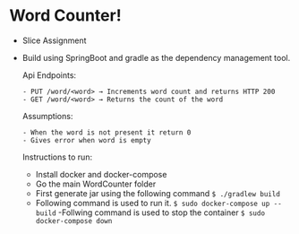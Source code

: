 # Word Counter!

  - Slice Assignment
  - Build using SpringBoot and gradle as the dependency management tool.
  
    Api Endpoints:

        - PUT /word/<word> → Increments word count and returns HTTP 200
        - GET /word/<word> → Returns the count of the word
    
    Assumptions:
    
        - When the word is not present it return 0
        - Gives error when word is empty
    
    Instructions to run:
      - Install docker and docker-compose 
      - Go the main WordCounter folder
      - First generate jar using the following command
            ```
                $ ./gradlew build
            ```
      - Following command is used to run it.
            ```
                $ sudo docker-compose up --build
            ```
        -Follwing command is used to stop the container
            ```
                $ sudo docker-compose down
            ```
    
    
